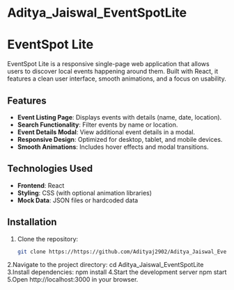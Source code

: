 # Aditya_Jaiswal_EventSpotLite 



# EventSpot Lite

EventSpot Lite is a responsive single-page web application that allows users to discover local events happening around them. Built with React, it features a clean user interface, smooth animations, and a focus on usability.

## Features
- **Event Listing Page**: Displays events with details (name, date, location).
- **Search Functionality**: Filter events by name or location.
- **Event Details Modal**: View additional event details in a modal.
- **Responsive Design**: Optimized for desktop, tablet, and mobile devices.
- **Smooth Animations**: Includes hover effects and modal transitions.

## Technologies Used
- **Frontend**: React
- **Styling**: CSS (with optional animation libraries)
- **Mock Data**: JSON files or hardcoded data

## Installation
1. Clone the repository:
   ```bash
   git clone https://https://github.com/Adityaj2902/Aditya_Jaiswal_EventSpotLite
2.Navigate to the project directory:
   cd Aditya_Jaiswal_EventSpotLite
3.Install dependencies:
   npm install
4.Start the development server
  npm start
5.Open http://localhost:3000 in your browser.
